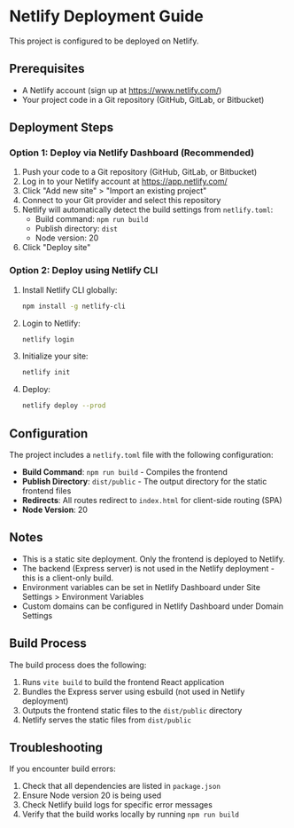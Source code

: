 # Netlify Deployment Guide

This project is configured to be deployed on Netlify.

## Prerequisites
- A Netlify account (sign up at https://www.netlify.com/)
- Your project code in a Git repository (GitHub, GitLab, or Bitbucket)

## Deployment Steps

### Option 1: Deploy via Netlify Dashboard (Recommended)

1. Push your code to a Git repository (GitHub, GitLab, or Bitbucket)
2. Log in to your Netlify account at https://app.netlify.com/
3. Click "Add new site" > "Import an existing project"
4. Connect to your Git provider and select this repository
5. Netlify will automatically detect the build settings from `netlify.toml`:
   - Build command: `npm run build`
   - Publish directory: `dist`
   - Node version: 20
6. Click "Deploy site"

### Option 2: Deploy using Netlify CLI

1. Install Netlify CLI globally:
   ```bash
   npm install -g netlify-cli
   ```

2. Login to Netlify:
   ```bash
   netlify login
   ```

3. Initialize your site:
   ```bash
   netlify init
   ```

4. Deploy:
   ```bash
   netlify deploy --prod
   ```

## Configuration

The project includes a `netlify.toml` file with the following configuration:
- **Build Command**: `npm run build` - Compiles the frontend
- **Publish Directory**: `dist/public` - The output directory for the static frontend files
- **Redirects**: All routes redirect to `index.html` for client-side routing (SPA)
- **Node Version**: 20

## Notes

- This is a static site deployment. Only the frontend is deployed to Netlify.
- The backend (Express server) is not used in the Netlify deployment - this is a client-only build.
- Environment variables can be set in Netlify Dashboard under Site Settings > Environment Variables
- Custom domains can be configured in Netlify Dashboard under Domain Settings

## Build Process

The build process does the following:
1. Runs `vite build` to build the frontend React application
2. Bundles the Express server using esbuild (not used in Netlify deployment)
3. Outputs the frontend static files to the `dist/public` directory
4. Netlify serves the static files from `dist/public`

## Troubleshooting

If you encounter build errors:
1. Check that all dependencies are listed in `package.json`
2. Ensure Node version 20 is being used
3. Check Netlify build logs for specific error messages
4. Verify that the build works locally by running `npm run build`
